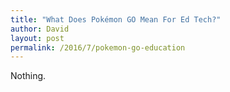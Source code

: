 ```yaml
---
title: "What Does Pokémon GO Mean For Ed Tech?"
author: David
layout: post
permalink: /2016/7/pokemon-go-education
---
```


Nothing.
